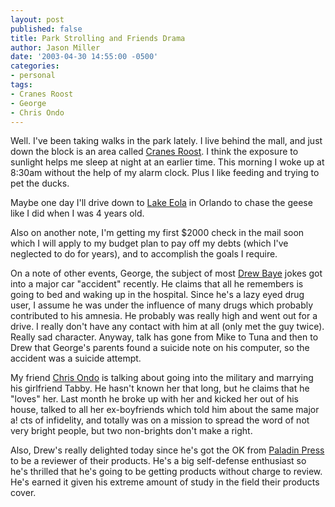 ```yaml
---
layout: post
published: false
title: Park Strolling and Friends Drama
author: Jason Miller
date: '2003-04-30 14:55:00 -0500'
categories:
- personal
tags:
- Cranes Roost
- George
- Chris Ondo
---
```


Well. I've been taking walks in the park lately. I live behind the mall, and
just down the block is an area called [Cranes
Roost](http://www.altamonte.org/departments/leisure/roost.html). I think the
exposure to sunlight helps me sleep at night at an earlier time. This morning I
woke up at 8:30am without the help of my alarm clock. Plus I like feeding and
trying to pet the ducks.

Maybe one day I'll drive down to [Lake
Eola](http://www.cityoforlando.net/public_works/parks/cityparks/lake_eola/LakeEola.htm)
in Orlando to chase the geese like I did when I was 4 years old.

Also on another note, I'm getting my first $2000 check in the mail soon which I
will apply to my budget plan to pay off my debts (which I've neglected to do for
years), and to accomplish the goals I require.

On a note of other events, George, the subject of most [Drew
Baye](http://www.baye.com/) jokes got into a major car "accident" recently. He
claims that all he remembers is going to bed and waking up in the hospital.
Since he's a lazy eyed drug user, I assume he was under the influence of many
drugs which probably contributed to his amnesia. He probably was really high and
went out for a drive. I really don't have any contact with him at all (only met
the guy twice). Really sad character. Anyway, talk has gone from Mike to Tuna
and then to Drew that George's parents found a suicide note on his computer, so
the accident was a suicide attempt.

My friend [Chris Ondo](http://www.chrisondo.com/) is talking about going into
the military and marrying his girlfriend Tabby. He hasn't known her that long,
but he claims that he "loves" her. Last month he broke up with her and kicked
her out of his house, talked to all her ex-boyfriends which told him about the
same major a! cts of infidelity, and totally was on a mission to spread the word
of not very bright people, but two non-brights don't make a right.

Also, Drew's really delighted today since he's got the OK from [Paladin
Press](http://www.paladin-press.com/) to be a reviewer of their products. He's a
big self-defense enthusiast so he's thrilled that he's going to be getting
products without charge to review. He's earned it given his extreme amount of
study in the field their products cover.
